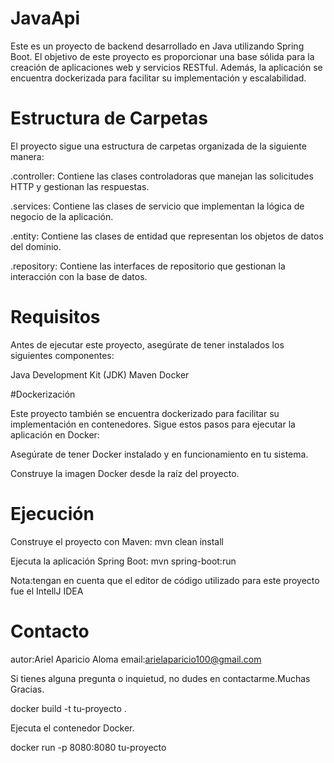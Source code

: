# JavaApi

Este es un proyecto de backend desarrollado en Java utilizando Spring Boot. El objetivo de este proyecto es proporcionar una base sólida para la creación de aplicaciones web y servicios RESTful. Además, la aplicación se encuentra dockerizada para facilitar su implementación y escalabilidad.

# Estructura de Carpetas

El proyecto sigue una estructura de carpetas organizada de la siguiente manera:

.controller: Contiene las clases controladoras que manejan las solicitudes HTTP y gestionan las respuestas.

.services: Contiene las clases de servicio que implementan la lógica de negocio de la aplicación.

.entity: Contiene las clases de entidad que representan los objetos de datos del dominio.

.repository: Contiene las interfaces de repositorio que gestionan la interacción con la base de datos.

# Requisitos

Antes de ejecutar este proyecto, asegúrate de tener instalados los siguientes componentes:

Java Development Kit (JDK)
Maven
Docker

#Dockerización

Este proyecto también se encuentra dockerizado para facilitar su implementación en contenedores. Sigue estos pasos para ejecutar la aplicación en Docker:

Asegúrate de tener Docker instalado y en funcionamiento en tu sistema.

Construye la imagen Docker desde la raíz del proyecto.

# Ejecución

Construye el proyecto con Maven:
mvn clean install

Ejecuta la aplicación Spring Boot:
mvn spring-boot:run

Nota:tengan en cuenta que el editor de código utilizado para este proyecto fue el IntellJ IDEA

# Contacto

autor:Ariel Aparicio Aloma
email:arielaparicio100@gmail.com

Si tienes alguna pregunta o inquietud, no dudes en contactarme.Muchas Gracias.










docker build -t tu-proyecto .

Ejecuta el contenedor Docker.

docker run -p 8080:8080 tu-proyecto
